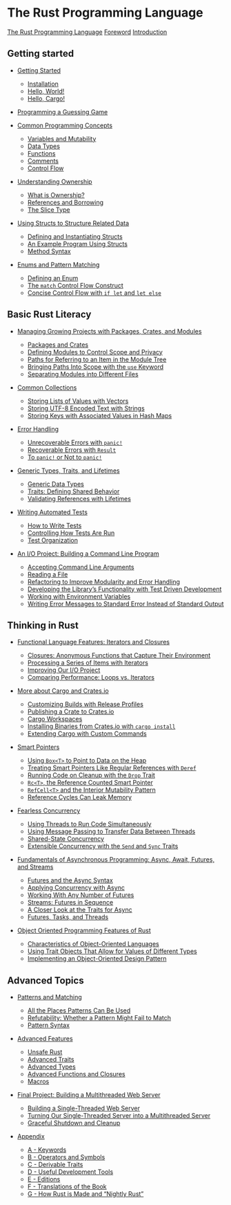 # The Rust Programming Language

[The Rust Programming Language](title-page.md) [Foreword](foreword.md)
[Introduction](ch00-00-introduction.md)

## Getting started

- [Getting Started](ch01-00-getting-started.md)
  - [Installation](ch01-01-installation.md)
  - [Hello, World!](ch01-02-hello-world.md)
  - [Hello, Cargo!](ch01-03-hello-cargo.md)

- [Programming a Guessing Game](ch02-00-guessing-game-tutorial.md)

- [Common Programming Concepts](ch03-00-common-programming-concepts.md)
  - [Variables and Mutability](ch03-01-variables-and-mutability.md)
  - [Data Types](ch03-02-data-types.md)
  - [Functions](ch03-03-how-functions-work.md)
  - [Comments](ch03-04-comments.md)
  - [Control Flow](ch03-05-control-flow.md)

- [Understanding Ownership](ch04-00-understanding-ownership.md)
  - [What is Ownership?](ch04-01-what-is-ownership.md)
  - [References and Borrowing](ch04-02-references-and-borrowing.md)
  - [The Slice Type](ch04-03-slices.md)

- [Using Structs to Structure Related Data](ch05-00-structs.md)
  - [Defining and Instantiating Structs](ch05-01-defining-structs.md)
  - [An Example Program Using Structs](ch05-02-example-structs.md)
  - [Method Syntax](ch05-03-method-syntax.md)

- [Enums and Pattern Matching](ch06-00-enums.md)
  - [Defining an Enum](ch06-01-defining-an-enum.md)
  - [The `match` Control Flow Construct](ch06-02-match.md)
  - [Concise Control Flow with `if let` and `let else`](ch06-03-if-let.md)

## Basic Rust Literacy

- [Managing Growing Projects with Packages, Crates, and
  Modules](ch07-00-managing-growing-projects-with-packages-crates-and-modules.md)
  - [Packages and Crates](ch07-01-packages-and-crates.md)
  - [Defining Modules to Control Scope and
    Privacy](ch07-02-defining-modules-to-control-scope-and-privacy.md)
  - [Paths for Referring to an Item in the Module
    Tree](ch07-03-paths-for-referring-to-an-item-in-the-module-tree.md)
  - [Bringing Paths Into Scope with the `use`
    Keyword](ch07-04-bringing-paths-into-scope-with-the-use-keyword.md)
  - [Separating Modules into Different
    Files](ch07-05-separating-modules-into-different-files.md)

- [Common Collections](ch08-00-common-collections.md)
  - [Storing Lists of Values with Vectors](ch08-01-vectors.md)
  - [Storing UTF-8 Encoded Text with Strings](ch08-02-strings.md)
  - [Storing Keys with Associated Values in Hash Maps](ch08-03-hash-maps.md)

- [Error Handling](ch09-00-error-handling.md)
  - [Unrecoverable Errors with
    `panic!`](ch09-01-unrecoverable-errors-with-panic.md)
  - [Recoverable Errors with
    `Result`](ch09-02-recoverable-errors-with-result.md)
  - [To `panic!` or Not to `panic!`](ch09-03-to-panic-or-not-to-panic.md)

- [Generic Types, Traits, and Lifetimes](ch10-00-generics.md)
  - [Generic Data Types](ch10-01-syntax.md)
  - [Traits: Defining Shared Behavior](ch10-02-traits.md)
  - [Validating References with Lifetimes](ch10-03-lifetime-syntax.md)

- [Writing Automated Tests](ch11-00-testing.md)
  - [How to Write Tests](ch11-01-writing-tests.md)
  - [Controlling How Tests Are Run](ch11-02-running-tests.md)
  - [Test Organization](ch11-03-test-organization.md)

- [An I/O Project: Building a Command Line Program](ch12-00-an-io-project.md)
  - [Accepting Command Line
    Arguments](ch12-01-accepting-command-line-arguments.md)
  - [Reading a File](ch12-02-reading-a-file.md)
  - [Refactoring to Improve Modularity and Error
    Handling](ch12-03-improving-error-handling-and-modularity.md)
  - [Developing the Library’s Functionality with Test Driven
    Development](ch12-04-testing-the-librarys-functionality.md)
  - [Working with Environment
    Variables](ch12-05-working-with-environment-variables.md)
  - [Writing Error Messages to Standard Error Instead of Standard
    Output](ch12-06-writing-to-stderr-instead-of-stdout.md)

## Thinking in Rust

- [Functional Language Features: Iterators and
  Closures](ch13-00-functional-features.md)
  - [Closures: Anonymous Functions that Capture Their
    Environment](ch13-01-closures.md)
  - [Processing a Series of Items with Iterators](ch13-02-iterators.md)
  - [Improving Our I/O Project](ch13-03-improving-our-io-project.md)
  - [Comparing Performance: Loops vs. Iterators](ch13-04-performance.md)

- [More about Cargo and Crates.io](ch14-00-more-about-cargo.md)
  - [Customizing Builds with Release Profiles](ch14-01-release-profiles.md)
  - [Publishing a Crate to Crates.io](ch14-02-publishing-to-crates-io.md)
  - [Cargo Workspaces](ch14-03-cargo-workspaces.md)
  - [Installing Binaries from Crates.io with `cargo
    install`](ch14-04-installing-binaries.md)
  - [Extending Cargo with Custom Commands](ch14-05-extending-cargo.md)

- [Smart Pointers](ch15-00-smart-pointers.md)
  - [Using `Box<T>` to Point to Data on the Heap](ch15-01-box.md)
  - [Treating Smart Pointers Like Regular References with
    `Deref`](ch15-02-deref.md)
  - [Running Code on Cleanup with the `Drop` Trait](ch15-03-drop.md)
  - [`Rc<T>`, the Reference Counted Smart Pointer](ch15-04-rc.md)
  - [`RefCell<T>` and the Interior Mutability
    Pattern](ch15-05-interior-mutability.md)
  - [Reference Cycles Can Leak Memory](ch15-06-reference-cycles.md)

- [Fearless Concurrency](ch16-00-concurrency.md)
  - [Using Threads to Run Code Simultaneously](ch16-01-threads.md)
  - [Using Message Passing to Transfer Data Between
    Threads](ch16-02-message-passing.md)
  - [Shared-State Concurrency](ch16-03-shared-state.md)
  - [Extensible Concurrency with the `Send` and `Sync`
    Traits](ch16-04-extensible-concurrency-sync-and-send.md)

- [Fundamentals of Asynchronous Programming: Async, Await, Futures, and
  Streams](ch17-00-async-await.md)
  - [Futures and the Async Syntax](ch17-01-futures-and-syntax.md)
  - [Applying Concurrency with Async](ch17-02-concurrency-with-async.md)
  - [Working With Any Number of Futures](ch17-03-more-futures.md)
  - [Streams: Futures in Sequence](ch17-04-streams.md)
  - [A Closer Look at the Traits for Async](ch17-05-traits-for-async.md)
  - [Futures, Tasks, and Threads](ch17-06-futures-tasks-threads.md)

- [Object Oriented Programming Features of Rust](ch18-00-oop.md)
  - [Characteristics of Object-Oriented Languages](ch18-01-what-is-oo.md)
  - [Using Trait Objects That Allow for Values of Different
    Types](ch18-02-trait-objects.md)
  - [Implementing an Object-Oriented Design
    Pattern](ch18-03-oo-design-patterns.md)

## Advanced Topics

- [Patterns and Matching](ch19-00-patterns.md)
  - [All the Places Patterns Can Be
    Used](ch19-01-all-the-places-for-patterns.md)
  - [Refutability: Whether a Pattern Might Fail to
    Match](ch19-02-refutability.md)
  - [Pattern Syntax](ch19-03-pattern-syntax.md)

- [Advanced Features](ch20-00-advanced-features.md)
  - [Unsafe Rust](ch20-01-unsafe-rust.md)
  - [Advanced Traits](ch20-02-advanced-traits.md)
  - [Advanced Types](ch20-03-advanced-types.md)
  - [Advanced Functions and
    Closures](ch20-04-advanced-functions-and-closures.md)
  - [Macros](ch20-05-macros.md)

- [Final Project: Building a Multithreaded Web
  Server](ch21-00-final-project-a-web-server.md)
  - [Building a Single-Threaded Web Server](ch21-01-single-threaded.md)
  - [Turning Our Single-Threaded Server into a Multithreaded
    Server](ch21-02-multithreaded.md)
  - [Graceful Shutdown and Cleanup](ch21-03-graceful-shutdown-and-cleanup.md)

- [Appendix](appendix-00.md)
  - [A - Keywords](appendix-01-keywords.md)
  - [B - Operators and Symbols](appendix-02-operators.md)
  - [C - Derivable Traits](appendix-03-derivable-traits.md)
  - [D - Useful Development Tools](appendix-04-useful-development-tools.md)
  - [E - Editions](appendix-05-editions.md)
  - [F - Translations of the Book](appendix-06-translation.md)
  - [G - How Rust is Made and “Nightly Rust”](appendix-07-nightly-rust.md)

